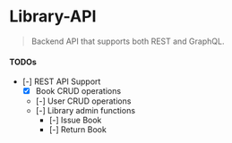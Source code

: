 # Library-API

> Backend API that supports both REST and GraphQL.

#### TODOs

- [-] REST API Support
  - [x] Book CRUD operations
  - [-] User CRUD operations
  - [-] Library admin functions
    - [-] Issue Book
    - [-] Return Book
